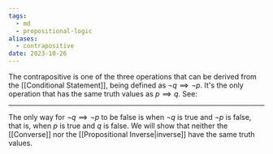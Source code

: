 ```yaml
---
tags:
  - md
  - propositional-logic
aliases:
  - contrapositive
date: 2023-10-26
---
```

The contrapositive is one of the three operations that can be derived from the [[Conditional Statement]], being defined as $\neg q \implies \neg p$. It's the only operation that has the same truth values as $p \implies q$. See:
___ 
The only way for $\neg q \implies \neg p$ to be false is when $\neg q$ is true and $\neg p$ is false, that is, when $p$ is true and $q$ is false. We will show that neither the [[Converse]] nor the [[Propositional Inverse|inverse]] have the same truth values.